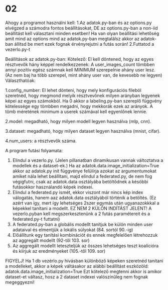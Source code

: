 # 02
Ahogy a programot használni kell:
1.Az adatok.py-ban és az options.py elvégzed a számodra fontos beállításokat, DE az options.py-ban a non-iid beállítást kell választani minden esetben! Ha van olyan beállítási lehetőség amit mind az options mind az adatok.py-ban megtalálsz akkor az adatok-ban állítsd be mert ezek fognak érvényrejutni a futás során!
2.Futtatod a vezerlo.py-t

Beállítások az adatok.py-ban:
Kötelező: El kell döntened, hogy az egyes résztvevők hány képpel rendelkezzenek: A user_images_count tömbben annyi pozitív egész számnak kell MINIMUM szerepelnie ahány user lesz. (Az nem baj ha több szerepel, mint ahány user van, de kevesebb ne legyen)
Választhatóak:

1.config_number: El lehet dönteni, hogy mely konfigurációs fileból szeretnéd, hogy megmond melyik résztvevőnek milyen arányban legyenek képei az egyes számokból. Ha 0 akkor a labeling.py-ban szereplő függvény kötelessége egy tömbben megadni, hogy mekkorák ezek az arányok. A tömb méretének minimum a userek számával kell egyenlőnek lennie.

2.model: megadható, hogy milyen modell legyen használva (mlp, cnn).

3.dataset: megadható, hogy milyen dataset legyen használva (mnist, cifar).

4.num_users: a résztvevők száma.

A program futási folyamata:
1. Elindul a vezerlo.py. (Jelen pillanatban dinamikusan vannak változtatva a modellek és a dataset-ek.) Ha az adatok.data.image_initialization=True akkor az adatok.py init függvénye felülírja azokat az argumentumokat amiket nála lehet beállítani, majd elindul a federated.py, de nem fog végigfutni, csak az adatok.data osztályába betöltődnek a késöbbi futásokkor használandó képek indexei.
2. Elindul a federated.py ismét, ekkor viszont már nincs kép index válogatás, hanem aaz adatok.data osztályából történik a betöltés. (Ez azért van így, mert így lehetséges 2szer egymás után ugyanazokkkal a képekkel tanítani a modellt. EZ NEM 2 KÜLÖN INDÍTÁST JELENT! A vezerlo.pyban kell megszerkesztenünk a 2 futás paramétereit és a federated.py-t futtatni)
3. A federated.py-ban a globális modellt tanítjuk be külön minden user adataival és elmentjük a lokális súlyokat (84. sortól 90.-ig)
4. Előállítunk egy tanítási kombinációt és ennek megfelelően létrehozzuk az aggregált modellt (92-től 103. sor)
5. Az aggregált modellt leteszteljük az összes lehetséges teszt koalícióra és kiírjuk az eredményeket (105.-től 109. sor)

FIGYELJ!
Ha 1 db vezérlo.py hívásban különböző képeken szeretnéd tanítani a modelleket, akkor a képek váltásakor az alábbi beállítást eszközöld: adatok.data.image_initialization=True
Ezt kötelező megtenni akkor is amikor dataset-et váltasz, hosz a 2 dataset indexei valószínűleg nem fognak megeggyezni!
